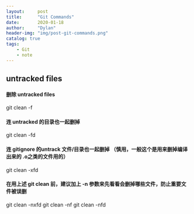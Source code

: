 ```yaml
---
layout:     post
title:      "Git Commands"
date:       2020-01-18
author:     "Dylan"
header-img: "img/post-git-commands.png"
catalog: true
tags:
    - Git
    - note
---
```


## untracked files

#### 删除 untracked files
git clean -f
 
#### 连 untracked 的目录也一起删掉
git clean -fd
 
#### 连 gitignore 的untrack 文件/目录也一起删掉 （慎用，一般这个是用来删掉编译出来的 .o之类的文件用的）
git clean -xfd
 
#### 在用上述 git clean 前，建议加上 -n 参数来先看看会删掉哪些文件，防止重要文件被误删
git clean -nxfd
git clean -nf
git clean -nfd